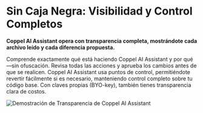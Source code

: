# Sin Caja Negra: Visibilidad y Control Completos

**Coppel AI Assistant opera con transparencia completa, mostrándote cada archivo leído y cada diferencia propuesta.**

Comprende exactamente qué está haciendo Coppel AI Assistant y por qué—sin ofuscación. Revisa todas las acciones y aprueba los cambios antes de que se realicen. Coppel AI Assistant usa puntos de control, permitiéndote revertir fácilmente si es necesario, manteniendo control completo sobre tu código base. Con claves propias (BYO-key), también tienes transparencia clara de costos.

![Demostración de Transparencia de Coppel AI Assistant](https://storage.googleapis.com/cline_public_images/docs/assets/clines-transparency-hifi-5_compress.webp)
